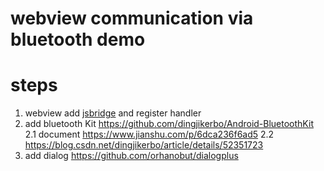 # webview communication via bluetooth demo

# steps

1. webview add [jsbridge](https://github.com/lzyzsd/JsBridge) and register handler
2. add bluetooth Kit https://github.com/dingjikerbo/Android-BluetoothKit
    2.1 document https://www.jianshu.com/p/6dca236f6ad5
    2.2 https://blog.csdn.net/dingjikerbo/article/details/52351723
3. add dialog https://github.com/orhanobut/dialogplus
